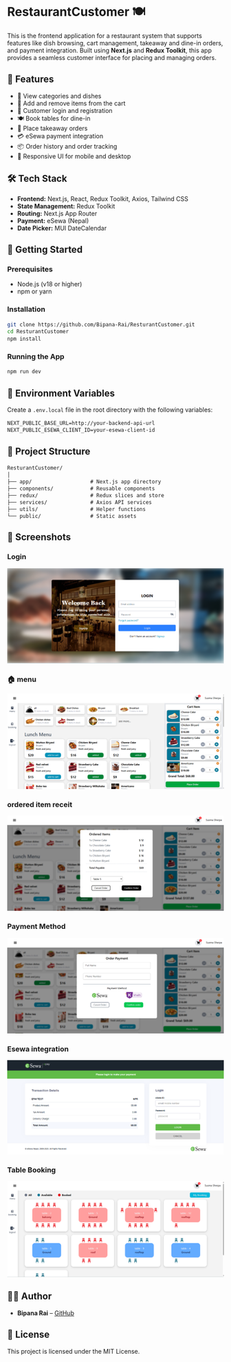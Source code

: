# RestaurantCustomer 🍽️

This is the frontend application for a restaurant system that supports features like dish browsing, cart management, takeaway and dine-in orders, and payment integration. Built using **Next.js** and **Redux Toolkit**, this app provides a seamless customer interface for placing and managing orders.

## 🚀 Features

- 🧾 View categories and dishes
- 🛒 Add and remove items from the cart
- 🧍 Customer login and registration
- 🍽️ Book tables for dine-in
- 🥡 Place takeaway orders
- 💳 eSewa payment integration
- 📦 Order history and order tracking
- 🎨 Responsive UI for mobile and desktop

## 🛠️ Tech Stack

- **Frontend:** Next.js, React, Redux Toolkit, Axios, Tailwind CSS
- **State Management:** Redux Toolkit
- **Routing:** Next.js App Router
- **Payment:** eSewa (Nepal)
- **Date Picker:** MUI DateCalendar

## 🧪 Getting Started

### Prerequisites

- Node.js (v18 or higher)
- npm or yarn

### Installation

```bash
git clone https://github.com/Bipana-Rai/ResturantCustomer.git
cd ResturantCustomer
npm install
```

### Running the App

```bash
npm run dev
```

## 🔐 Environment Variables

Create a `.env.local` file in the root directory with the following variables:

```env
NEXT_PUBLIC_BASE_URL=http://your-backend-api-url
NEXT_PUBLIC_ESEWA_CLIENT_ID=your-esewa-client-id
```

## 📁 Project Structure

```
ResturantCustomer/
│
├── app/                   # Next.js app directory
├── components/            # Reusable components
├── redux/                 # Redux slices and store
├── services/              # Axios API services
├── utils/                 # Helper functions
└── public/                # Static assets
```

## 📸 Screenshots



### Login
![Login](https://github.com/Bipana-Rai/ResturantCustomer/blob/main/screenshot/Screenshot%202025-06-08%20193645.png)

### 🏠 menu

![menu](https://github.com/Bipana-Rai/ResturantCustomer/blob/main/screenshot/Screenshot%202025-06-08%20193435.png)

###  ordered item receit

![ordered item receit](https://github.com/Bipana-Rai/ResturantCustomer/blob/main/screenshot/Screenshot%202025-06-08%20193621.png)

###  Payment Method

![Payment Method](https://github.com/Bipana-Rai/ResturantCustomer/blob/main/screenshot/Screenshot%202025-06-08%20193844.png)

###  Esewa integration

![Esewa integration](https://github.com/Bipana-Rai/ResturantCustomer/blob/main/screenshot/Screenshot%202025-06-08%20193538.png)

###  Table Booking

![Table Booking](https://github.com/Bipana-Rai/ResturantCustomer/blob/main/screenshot/Screenshot%202025-06-08%20193502.png)

## 🧑‍💻 Author

- **Bipana Rai** – [GitHub](https://github.com/Bipana-Rai)

## 📝 License

This project is licensed under the MIT License.
